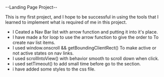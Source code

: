 --Landing Page Project--

This is my first project, and I hope to be successful in using the tools that I learned to implement what is required of me in this project.

* I Ceated a Nav Bar list with arrow function and putting it into it's place.
* I have made a for loop to use the arrow function to give the order to To create nav list items.
* I used window.onscroll && getBoundingClientRect() To make active or not active states on nav links.
* I used scrollIntoView() with behavior smooth  to scroll down when click.
* i used  setTimeout() to add small time before go to the section.
* i have added some styles to the css file.
